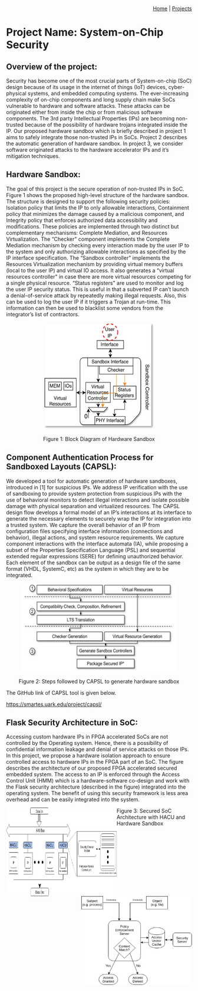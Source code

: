 <p align="right">
<a href="https://smartsystemslab-uf.github.io">Home</a> | <a href="https://smartsystemslab-uf.github.io/Projects/">Projects</a>
</p>

# Project Name: System-on-Chip Security

## Overview of the project:
Security has become one of the most crucial parts of System-on-chip (SoC) design because of its usage in the internet of things (IoT) devices, cyber-physical systems, and embedded computing systems. The ever-increasing complexity of on-chip components and long supply chain make SoCs vulnerable to hardware and software attacks. These attacks can be originated either from inside the chip or from malicious software components. The 3rd party Intellectual Properties (IPs)  are becoming non-trusted because of the possibility of hardware trojans integrated inside the IP. Our proposed hardware sandbox which is briefly described in project 1 aims to safely integrate those non-trusted IPs in SoCs. Project 2 describes the automatic generation of hardware sandbox. In project 3, we consider software originated attacks to the hardware accelerator IPs and it’s mitigation techniques. 


## Hardware Sandbox: 
The goal of this project is the secure operation of non-trusted IPs in SoC. Figure 1 shows the proposed high-level structure of the hardware sandbox. The structure is designed to support the following security policies: Isolation policy that limits the IP to only allowable interactions, Containment policy that minimizes the damage caused by a malicious component, and Integrity policy that enforces authorized data accessibility and modifications. These policies are implemented through two distinct but complementary mechanisms: Complete Mediation, and Resources Virtualization. The “Checker" component implements the Complete Mediation mechanism by checking every interaction made by the user IP to the system and only authorizing allowable interactions as specified by the IP interface specification. The “Sandbox controller" implements the Resources Virtualization mechanism by providing virtual memory buffers (local to the user IP) and virtual IO access. It also generates a “virtual resources controller" in case there are more virtual resources competing for a single physical resource. “Status registers" are used to monitor and log the user IP security status. This is useful in that a subverted IP can’t launch a denial-of-service attack by repeatedly making illegal requests. Also, this can be used to log the user IP if it triggers a Trojan at run-time. This information can then be used to blacklist some vendors from the integrator’s list of contractors.
 
<p align="center"> <img height ="290" width="300" src="https://github.com/smartsystemslab-uf/smartsystemslab-uf.github.io/blob/Sujan05-patch-1/Projects/SoCSecurity/Images/Sandbox.jpg"/> </p>
<p align="center">
	Figure 1: Block Diagram of Hardware Sandbox
</p>

## Component Authentication Process for Sandboxed Layouts (CAPSL):
We developed a tool for automatic generation of hardware sandboxes, introduced in [1] for suspicious IPs. We address IP verification with the use of sandboxing to provide system protection from suspicious IPs with the use of behavioral monitors to detect illegal interactions and isolate possible damage with physical separation and virtualized resources. The CAPSL design flow develops a formal model of an IP’s interactions at its interface to generate the necessary elements to securely wrap the IP for integration into a trusted system. We capture the overall behavior of an IP from configuration files specifying interface information (connections and behavior), illegal actions, and system resource requirements. We capture component interactions with the interface automata (IA), while proposing a subset of the Properties Specification Language (PSL) and sequential extended regular expressions (SERE) for defining unauthorized behavior. Each element of the sandbox can be output as a design file of the same format (VHDL, SystemC, etc) as the system in which they are to be integrated.

<p align="center"> <img height ="240" width="420" src="https://github.com/smartsystemslab-uf/smartsystemslab-uf.github.io/blob/Sujan05-patch-1/Projects/SoCSecurity/Images/CAPSL.png"/> </p>
<p align="center">
	Figure 2: Steps followed by CAPSL to generate hardware sandbox
</p>

The GitHub link of CAPSL tool is given below. 

https://smartes.uark.edu/project/capsl/


## Flask Security Architecture in SoC:
Accessing custom hardware IPs in FPGA accelerated SoCs are not controlled by the Operating system. Hence, there is a possibility of confidential information leakage and denial of service attacks on those IPs. In this project, we propose a hardware isolation approach to ensure controlled access to hardware IPs in the FPGA part of an SoC. The figure describes the architecture of our proposed FPGA accelerated secured embedded system. The access to an IP is enforced through the Access Control Unit (HMM) which is a hardware-software co-design and work with the Flask security architecture (described in the figure) integrated into the operating system. The benefit of using this security framework is less area overhead and can be easily integrated into the system.


<p > 
	<img align="left" height ="240" width="300" src="https://github.com/smartsystemslab-uf/smartsystemslab-uf.github.io/blob/Sujan05-patch-1/Projects/SoCSecurity/Images/HACU.png"/> 
	<img align="right" height ="240" width="300" src="https://github.com/smartsystemslab-uf/smartsystemslab-uf.github.io/blob/Sujan05-patch-1/Projects/SoCSecurity/Images/Flask_archirectire.png"/>
</p>
<p align="left">
	Figure 3: Secured SoC Architecture with HACU and Hardware Sandbox
</p>


